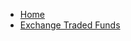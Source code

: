- [Home](https://raghavramesh.github.io/mooc-notes)
- [Exchange Traded Funds](https://raghavramesh.github.io/mooc-notes/Finance/ExhangeTradedFunds.html)